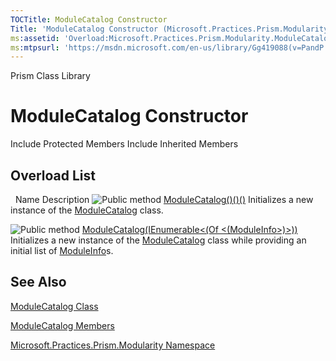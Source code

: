 ```yaml
---
TOCTitle: ModuleCatalog Constructor
Title: 'ModuleCatalog Constructor (Microsoft.Practices.Prism.Modularity)'
ms:assetid: 'Overload:Microsoft.Practices.Prism.Modularity.ModuleCatalog.\#ctor'
ms:mtpsurl: 'https://msdn.microsoft.com/en-us/library/Gg419088(v=PandP.50)'
---
```


Prism Class Library

ModuleCatalog Constructor
=========================

Include Protected Members
Include Inherited Members

Overload List
-------------

<span id="overloadMembersTableToggle"></span>
 
Name
Description
![](https://msdn.microsoft.com/en-us/Gg419088.pubmethod(en-us,PandP.50).gif "Public method")
[ModuleCatalog()()()](https://msdn.microsoft.com/m:microsoft.practices.prism.modularity.modulecatalog.)
Initializes a new instance of the [ModuleCatalog](https://msdn.microsoft.com/t:microsoft.practices.prism.modularity.modulecatalog) class.

![](https://msdn.microsoft.com/en-us/Gg419088.pubmethod(en-us,PandP.50).gif "Public method")
[ModuleCatalog(IEnumerable&lt;(Of &lt;(ModuleInfo&gt;)&gt;))](https://msdn.microsoft.com/m:microsoft.practices.prism.modularity.modulecatalog.)
Initializes a new instance of the [ModuleCatalog](https://msdn.microsoft.com/t:microsoft.practices.prism.modularity.modulecatalog) class while providing an initial list of [ModuleInfo](https://msdn.microsoft.com/t:microsoft.practices.prism.modularity.moduleinfo)s.

See Also
--------

<span id="seeAlsoToggle"></span>
[ModuleCatalog Class](https://msdn.microsoft.com/t:microsoft.practices.prism.modularity.modulecatalog)

[ModuleCatalog Members](https://msdn.microsoft.com/allmembers.t:microsoft.practices.prism.modularity.modulecatalog)

[Microsoft.Practices.Prism.Modularity Namespace](https://msdn.microsoft.com/n:microsoft.practices.prism.modularity)
